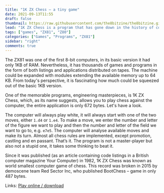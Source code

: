 ```yaml
---
title: "1K ZX Chess – a tiny game"
date: 2021-09-13T11:55
draft: false
thumbnail: https://raw.githubusercontent.com/the8bitzine/the8bitzine.github.io/media/media/2021/1kzxchess.png
lead: "1K ZX Chess is a program that has gone down in the history of computer science. Over the years, it has been an excellent example of optimization."
tags: ["games", "ZX81", "Z80"]
categories: ["Games", "Programs", "ZX81"]
sidebar: "right"
comments: true
---
```


The ZX81 was one of the first 8-bit computers, in its basic version it had only 1KB of RAM. Nevertheless, it has thousands of games and programs in the form of both listings and applications distributed on tapes. The machine could be expanded with modules extending the available memory up to 64 KB. From today's perspective, it is fascinating how much could be squeezed out of the basic 1KB version.  
  
One of the memorable programs, engineering masterpieces, is 1K ZX Chess, which, as its name suggests, allows you to play chess against the computer, the entire application is only 672 bytes. Let's have a look.  
  
The computer will always play white, it will always start with one of the two moves, either `1.d4` or `1.e4`. To make a move, we enter the number and letter of the figure we want to play and then the number and letter of the field we want to go to, e.g. `e7e5`. The computer will analyse available moves and make its turn. Almost all chess rules are implemented, except promotion, castling and en passant. That’s it. The program is not a master-player but also not a stupid one, it takes some thinking to beat it.  
  
Since it was published (as an article containing code listings in a British computer magazine Your Computer) in 1982, 1K ZX Chess was known as world smallest computer game of chess. This record was broken in 2015 by demoscene team Red Sector Inc, who published BootChess – game in only 487 bytes.  
  
Links: [Play online / download](http://www.zx81stuff.org.uk/zx81/tape/1KZXChess)


